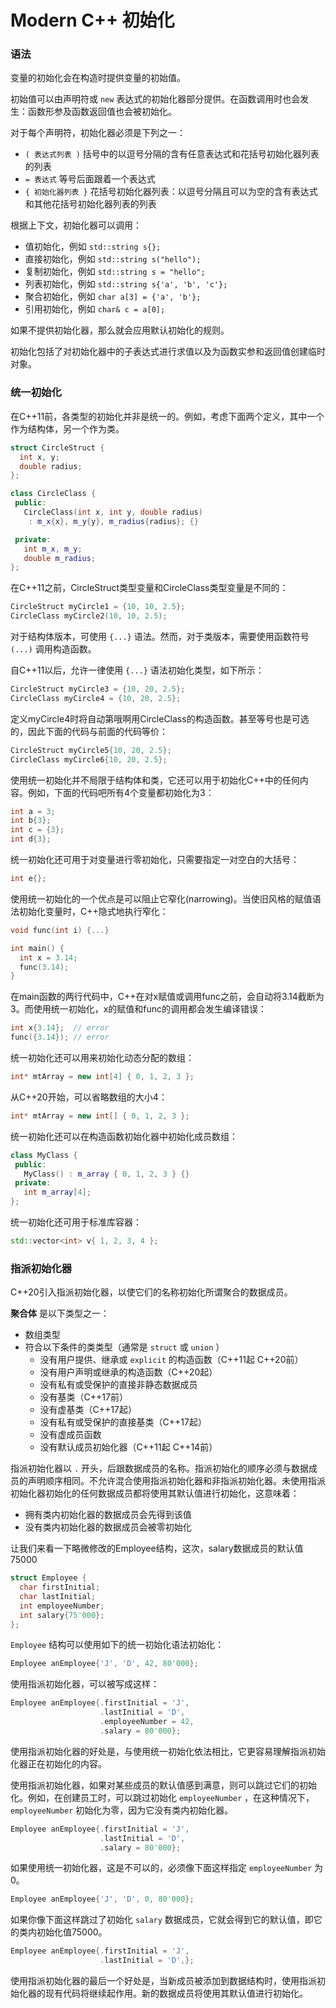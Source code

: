 # Modern C++ 初始化

### 语法

变量的初始化会在构造时提供变量的初始值。

初始值可以由声明符或 `new` 表达式的初始化器部分提供。在函数调用时也会发生：函数形参及函数返回值也会被初始化。

对于每个声明符，初始化器必须是下列之一：

- `( 表达式列表 )` 括号中的以逗号分隔的含有任意表达式和花括号初始化器列表的列表
- `= 表达式` 等号后面跟着一个表达式
- `{ 初始化器列表 }` 花括号初始化器列表：以逗号分隔且可以为空的含有表达式和其他花括号初始化器列表的列表

根据上下文，初始化器可以调用：

- 值初始化，例如 `std::string s{};`
- 直接初始化，例如 `std::string s("hello");`
- 复制初始化，例如 `std::string s = "hello";`
- 列表初始化，例如 `std::string s{'a', 'b', 'c'};`
- 聚合初始化，例如 `char a[3] = {'a', 'b'};`
- 引用初始化，例如 `char& c = a[0];`

如果不提供初始化器，那么就会应用默认初始化的规则。

初始化包括了对初始化器中的子表达式进行求值以及为函数实参和返回值创建临时对象。

### 统一初始化

在C++11前，各类型的初始化并非是统一的。例如，考虑下面两个定义，其中一个作为结构体，另一个作为类。

```cpp
struct CircleStruct {
  int x, y;
  double radius;
};

class CircleClass {
 public:
   CircleClass(int x, int y, double radius)
    : m_x{x}, m_y{y}, m_radius{radius}; {}

 private:
   int m_x, m_y;
   double m_radius;
};
```

在C++11之前，CircleStruct类型变量和CircleClass类型变量是不同的：

```cpp
CircleStruct myCircle1 = {10, 10, 2.5};
CircleClass myCircle2(10, 10, 2.5);
```

对于结构体版本，可使用 `{...}` 语法。然而，对于类版本，需要使用函数符号 `(...)` 调用构造函数。

自C++11以后，允许一律使用 `{...}` 语法初始化类型，如下所示：

```cpp
CircleStruct myCircle3 = {10, 20, 2.5};
CircleClass myCircle4 = {10, 20, 2.5};
```

定义myCircle4时将自动第哦啊用CircleClass的构造函数。甚至等号也是可选的，因此下面的代码与前面的代码等价：

```cpp
CircleStruct myCircle5{10, 20, 2.5};
CircleClass myCircle6{10, 20, 2.5};
```

使用统一初始化并不局限于结构体和类，它还可以用于初始化C++中的任何内容。例如，下面的代码吧所有4个变量都初始化为3：
```cpp
int a = 3;
int b{3};
int c = {3};
int d{3};
```

统一初始化还可用于对变量进行零初始化，只需要指定一对空白的大括号：

```cpp
int e{};
```

使用统一初始化的一个优点是可以阻止它窄化(narrowing)。当使旧风格的赋值语法初始化变量时，C++隐式地执行窄化：

```cpp
void func(int i) {...}

int main() {
  int x = 3.14;
  func(3.14);
}
```

在main函数的两行代码中，C++在对x赋值或调用func之前，会自动将3.14截断为3。而使用统一初始化，x的赋值和func的调用都会发生编译错误：

```cpp
int x{3.14};  // error
func({3.14}); // error
```

统一初始化还可以用来初始化动态分配的数组：

```cpp
int* mtArray = new int[4] { 0, 1, 2, 3 };
```

从C++20开始，可以省略数组的大小4：

```cpp
int* mtArray = new int[] { 0, 1, 2, 3 };
```

统一初始化还可以在构造函数初始化器中初始化成员数组：

```cpp
class MyClass {
 public:
   MyClass() : m_array { 0, 1, 2, 3 } {}
 private:
   int m_array[4];
};
```

统一初始化还可用于标准库容器：

```cpp
std::vector<int> v{ 1, 2, 3, 4 };
```

### 指派初始化器

C++20引入指派初始化器，以使它们的名称初始化所谓聚合的数据成员。

**聚合体** 是以下类型之一：

- 数组类型
- 符合以下条件的类类型（通常是 `struct` 或 `union` ）
  - 没有用户提供、继承或 `explicit` 的构造函数（C++11起 C++20前）
  - 没有用户声明或继承的构造函数（C++20起）
  - 没有私有或受保护的直接非静态数据成员
  - 没有基类（C++17前）
  - 没有虚基类（C++17起）
  - 没有私有或受保护的直接基类（C++17起）
  - 没有虚成员函数
  - 没有默认成员初始化器（C++11起 C++14前）

指派初始化器以 `.` 开头，后跟数据成员的名称。指派初始化的顺序必须与数据成员的声明顺序相同。不允许混合使用指派初始化器和非指派初始化器。未使用指派初始化器初始化的任何数据成员都将使用其默认值进行初始化，这意味着：

- 拥有类内初始化器的数据成员会先得到该值
- 没有类内初始化器的数据成员会被零初始化

让我们来看一下略微修改的Employee结构，这次，salary数据成员的默认值75000

```cpp
struct Employee {
  char firstInitial;
  char lastInitial;
  int employeeNumber;
  int salary{75'000};
};
```

`Employee` 结构可以使用如下的统一初始化语法初始化：

```cpp
Employee anEmployee{'J', 'D', 42, 80'000};
```

使用指派初始化器，可以被写成这样：

```cpp
Employee anEmployee{.firstInitial = 'J',
                    .lastInitial = 'D',
                    .employeeNumber = 42,
                    .salary = 80'000};
```

使用指派初始化器的好处是，与使用统一初始化依法相比，它更容易理解指派初始化器正在初始化的内容。

使用指派初始化器，如果对某些成员的默认值感到满意，则可以跳过它们的初始化。例如，在创建员工时，可以跳过初始化 `employeeNumber` ，在这种情况下，`employeeNumber` 初始化为零，因为它没有类内初始化器。

```cpp
Employee anEmployee{.firstInitial = 'J',
                    .lastInitial = 'D',
                    .salary = 80'000};
```

如果使用统一初始化器，这是不可以的，必须像下面这样指定 `employeeNumber` 为0。

```cpp
Employee anEmployee{'J', 'D', 0, 80'000};
```

如果你像下面这样跳过了初始化 `salary` 数据成员，它就会得到它的默认值，即它的类内初始化值75000。

```cpp
Employee anEmployee{.firstInitial = 'J',
                    .lastInitial = 'D',};
```

使用指派初始化器的最后一个好处是，当新成员被添加到数据结构时，使用指派初始化器的现有代码将继续起作用。新的数据成员将使用其默认值进行初始化。
